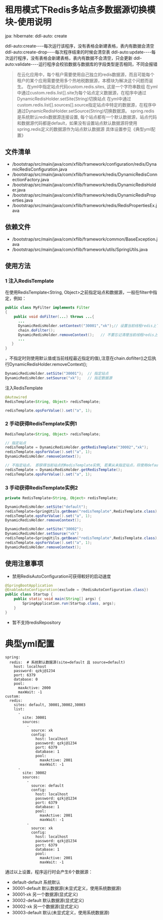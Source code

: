 # 租用模式下Redis多站点多数据源切换模块-使用说明

jpa:
  hibernate:
    ddl-auto: create

ddl-auto:create----每次运行该程序，没有表格会新建表格，表内有数据会清空
ddl-auto:create-drop----每次程序结束的时候会清空表
ddl-auto:update----每次运行程序，没有表格会新建表格，表内有数据不会清空，只会更新
ddl-auto:validate----运行程序会校验数据与数据库的字段类型是否相同，不同会报错



> 在云化应用中，每个租户需要使用自己独立的redis数据源，而且可能每个租户的某个应用需要使用多个热地税数据源，本模块为解决这个问题而诞生。
> 在yml中指定站点代码custom.redis.sites, 这是一个字符串数组
> 在yml中通过custom.redis.list[].site为每个站点定义数据源，在程序中通过DynamicRedisHolder.setSite(String)切换站点
> 在yml中通过custom.redis.list[].sources[].source指定站点中特定的数据源，在程序中通过DynamicRedisHolder.setSource(String)切换数据源。
> spring.redis是系统默认redis数据源连接设置, 每个站点都有一个默认数据源，站点代码和数据源代码都是default，如果没有设置站点默认数据源将使用spring.redis定义的数据源作为站点默认数据源
> 具体设置参见《典型yml配置》

## 文件清单
- /bootstrap/src/main/java/com/xflib/framework/configuration/redis/DynamicRedisConfiguration.java
- /bootstrap/src/main/java/com/xflib/framework/redis/DynamicRedisConnectionFactory.java
- /bootstrap/src/main/java/com/xflib/framework/redis/DynamicRedisHolder.java
- /bootstrap/src/main/java/com/xflib/framework/redis/DynamicRedisProperties.java
- /bootstrap/src/main/java/com/xflib/framework/redis/RedisPropertiesEx.java

## 依赖文件
- /bootstrap/src/main/java/com/xflib/framework/common/BaseException.java
- /bootstrap/src/main/java/com/xflib/framework/utils/SpringUtils.java

## 使用方法
### 1 注入RedisTemplate
在使用RedisTemplate<String, Object>之前指定站点和数据源，一般在filter中指定，例如：
```java
public class MyFilter implements Filter
{
    public void doFilter(...) throws ...{
      ...
      DynamicRedisHolder.setContext("30001","xk");// 设置当前线程redis上下文
      chain.doFilter();
      DynamicRedisHolder.removeContext();   // 不要忘记清理当前线程redis上下文，否则会产生内存泄露
      ...
   }
}
```
，不指定时则使用默认值或当前线程最近指定的值),注意在chain.dofilter()之后执行DynamicRedisHolder.removeContext();
```java
DynamicRedisHolder.setSite("30001");  // 指定站点
DynamicRedisHolder.setSource("xk");   // 指定数据源
```
注入RedisTemplate
```java
@Autowired
RedisTemplate<String, Object> redisTemplate;

redisTemplate.opsForValue().set("a", 1);
```
### 2 手动获得RedisTemplate实例1
```java
RedisTemplate<String, Object> redisTemplate;

// 指定站点
redisTemplate = DynamicRedisHolder.getRedisTemplate("30002","xk");
redisTemplate.opsForValue().set("a", 1);
DynamicRedisHolder.removeContext();

// 不指定站点， 即获得当前站点的RedisTemplate实例, 若果从未指定站点，将使用default
redisTemplate = DynamicRedisHolder.getRedisTemplate();
redisTemplate.opsForValue().set("a", 1);
```
### 3 手动获得RedisTemplate实例2
```java
private RedisTemplate<String, Object> redisTemplate;

DynamicRedisHolder.setSite("default");
redisTemplate=SpringUtils.getBean("redisTemplate",RedisTemplate.class);
redisTemplate.opsForValue().set("a", 1);
DynamicRedisHolder.removeContext();

DynamicRedisHolder.setSite("30002");
DynamicRedisHolder.setSource("xk")
redisTemplate=SpringUtils.getBean("redisTemplate",RedisTemplate.class);
redisTemplate.opsForValue().set("a", 1);
DynamicRedisHolder.removeContext();
```
## 使用注意事项
- 禁用RedisAutoConfiguration可获得較好的启动速度
```java
@SpringBootApplication
@EnableAutoConfiguration(exclude = {RedisAutoConfiguration.class})
public class Startup {
    public static void main(String[] args) {
        SpringApplication.run(Startup.class, args);
    }
}
```
- 暂不支持redisRepository

# 典型yml配置
```
spring:
  redis:  # 系统默认数据源(site=default 且 source=default)
    host: localhost
    password: qzkj@1234
    port: 6379
    database: 0
    pool:
      maxActive: 2000
      maxWait: -1
custom:
  redis:
    sites: default, 30001,30002,30003
    list:
      -
        site: 30001
        sources:
          -
            source: xk
            config:
              host: localhost
              password: qzkj@1234
              port: 6379
              database: 1
              pool:
                maxActive: 2001
                maxWait: -1
      -
        site: 30002
        sources:
          -
            source: default
            config:
              host: localhost
              password: qzkj@1234
              port: 6379
              database: 1
              pool:
                maxActive: 2001
                maxWait: -1
          -
            source: xk
            config:
              host: localhost
              password: qzkj@1234
              port: 6379
              database: 1
              pool:
                maxActive: 2001
                maxWait: -1
```
通过以上设置，程序运行时会产生6个数据源：
- default-default   系统默认
- 30001-default    默认数据源(未显式定义，使用系统数据源)
- 30001-xk           另一个数据源(显式定义)
- 30002-default    默认数据源(显式定义)
- 30002-xk           另一个数据源(显式定义)
- 30003-default    默认(未显式定义，使用系统数据源)